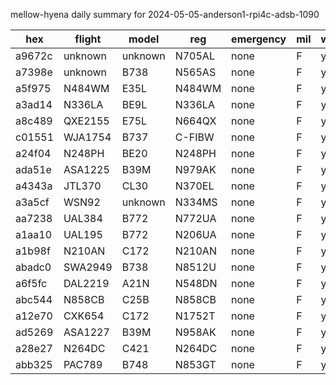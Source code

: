 mellow-hyena daily summary for 2024-05-05-anderson1-rpi4c-adsb-1090

|hex|flight|model|reg|emergency|mil|weirdo|
|--|--|--|--|--|--|--|
|a9672c|unknown|unknown|N705AL|none|F|yyy|
|a7398e|unknown|B738|N565AS|none|F|yyy|
|a5f975|N484WM|E35L|N484WM|none|F|yyy|
|a3ad14|N336LA|BE9L|N336LA|none|F|yyy|
|a8c489|QXE2155|E75L|N664QX|none|F|yyy|
|c01551|WJA1754|B737|C-FIBW|none|F|yyy|
|a24f04|N248PH|BE20|N248PH|none|F|yyy|
|ada51e|ASA1225|B39M|N979AK|none|F|yyy|
|a4343a|JTL370|CL30|N370EL|none|F|yyy|
|a3a5cf|WSN92|unknown|N334MS|none|F|yyy|
|aa7238|UAL384|B772|N772UA|none|F|yyy|
|a1aa10|UAL195|B772|N206UA|none|F|yyy|
|a1b98f|N210AN|C172|N210AN|none|F|yyy|
|abadc0|SWA2949|B738|N8512U|none|F|yyy|
|a6f5fc|DAL2219|A21N|N548DN|none|F|yyy|
|abc544|N858CB|C25B|N858CB|none|F|yyy|
|a12e70|CXK654|C172|N1752T|none|F|yyy|
|ad5269|ASA1227|B39M|N958AK|none|F|yyy|
|a28e27|N264DC|C421|N264DC|none|F|yyy|
|abb325|PAC789|B748|N853GT|none|F|yyy|
